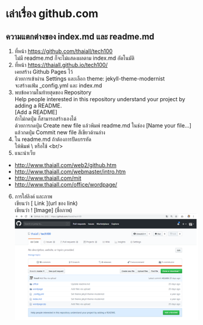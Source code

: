 # เล่าเรื่อง github.com
## ความแตกต่างของ index.md และ readme.md 
1. ที่หน้า https://github.com/thaiall/tech100 \
ไม่มี readme.md ก็จะไม่แสดงผลตาม index.md อัตโนมัติ  
2. ที่หน้า https://thaiall.github.io/tech100/  \
เคยสร้าง Github Pages ไว้  \
ด้วยการเข้าผ่าน Settings และเลือก theme: jekyll-theme-modernist \
จะสร้างแฟ้ม _config.yml และ index.md   
3. พบข้อความในท้ายสุดของ Repository  \
Help people interested in this repository understand your project by adding a README.  \
[Add a README] \
ถ้าไม่กดปุ่ม ก็สามารถสร้างเองได้   \
ด้วยการกดปุ่ม Create new file แล้วพิมพ์ readme.md ในช่อง [Name your file...] \
แล้วกดปุ่ม Commit new file สีเขียวด้านล่าง
4. ใน readme.md ถ้าต้องการปัดบรรทัด   
ให้พิมพ์ \ หรือใช้ &lt;br/>   
5. แนะนำเว็บ
- http://www.thaiall.com/web2/github.htm
- http://www.thaiall.com/webmaster/intro.htm
- http://www.thaiall.com/mit
- http://www.thaiall.com/office/wordpage/
6. การใส่ลิงค์ และภาพ   
เขียนว่า [ Link ](url ของ link)   
เขียนว่า ! [Image] (ชื่อภาพ)
![Image](need_for_readmemd.png)
